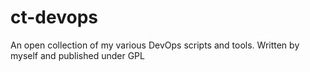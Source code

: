 # ct-devops
An open collection of my various DevOps scripts and tools.  Written by myself and published under GPL

